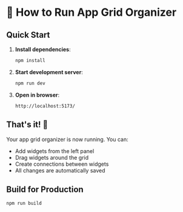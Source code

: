 # 🚀 How to Run App Grid Organizer

## Quick Start

1. **Install dependencies**:
   ```bash
   npm install
   ```

2. **Start development server**:
   ```bash
   npm run dev
   ```

3. **Open in browser**:
   ```
   http://localhost:5173/
   ```

## That's it! 🎉

Your app grid organizer is now running. You can:
- Add widgets from the left panel
- Drag widgets around the grid
- Create connections between widgets
- All changes are automatically saved

## Build for Production

```bash
npm run build
```